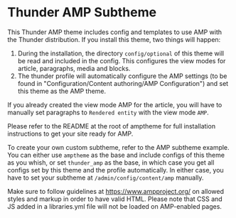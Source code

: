 # Thunder AMP Subtheme

This Thunder AMP theme includes config and templates to use AMP with the
Thunder distribution.
If you install this theme, two things will happen:
1. During the installation, the directory `config/optional` of this theme will be read
and included in the config. This configures the view modes for article, paragraphs, media and blocks.
2. The thunder profile will automatically configure
the AMP settings (to be found in "Configuration/Content authoring/AMP Configuration")
and set this theme as the AMP theme.

If you already created the view mode AMP for the article, you will have to manually set paragraphs
to `Rendered entity` with the view mode `AMP`.

Please refer to the README at the root of amptheme for full installation
instructions to get your site ready for AMP.

To create your own custom subtheme, refer to the AMP subtheme example.
You can either use `amptheme` as the base and include configs of this theme as you whish,
or set `thunder_amp` as the base, in which case you get all configs set by this theme
and the profile automatically.
In either case, you have to set your subtheme at `/admin/config/content/amp` manually.

Make sure to follow guidelines at https://www.ampproject.org/ on allowed styles
and markup in order to have valid HTML. Please note that CSS and JS added in a
libraries.yml file will not be loaded on AMP-enabled pages.
